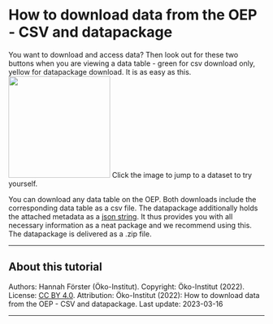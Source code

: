 # How to download data from the OEP - CSV and datapackage

You want to download and access data? Then look out for these two buttons when you are viewing a data table - green for csv download only, yellow for datapackage download. It is as easy as this.
<a href="https://openenergy-platform.org/dataedit/view/scenario/eu_leg_data_2016_eea" target="blank"><img src="https://openenergy-platform.org/media/image/2022/02/grafik_QD5yqnf.png" width="200px"></a>
<i class="fa fa-hand-pointer text-muted mx-1"> </i>Click the image to jump to a dataset to try yourself.

You can download any data table on the OEP. Both downloads include the corresponding data table as a csv file. The datapackage additionally holds the attached metadata as a [json string](https://www.w3schools.com/js/js_json_syntax.asp). It thus provides you with all necessary information as a neat package and we recommend using this. The datapackage is delivered as a .zip file.

---

## About this tutorial

Authors: Hannah Förster (Öko-Institut). Copyright: Öko-Institut (2022). License: [CC BY 4.0](https://creativecommons.org/licenses/by/4.0/deed.en). Attribution: Öko-Institut (2022): How to download data from the OEP - CSV and datapackage. Last update: 2023-03-16

---
